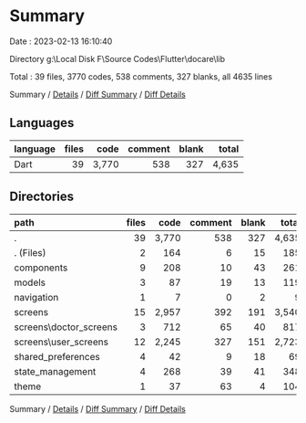 # Summary

Date : 2023-02-13 16:10:40

Directory g:\\Local Disk F\\Source Codes\\Flutter\\docare\\lib

Total : 39 files,  3770 codes, 538 comments, 327 blanks, all 4635 lines

Summary / [Details](details.md) / [Diff Summary](diff.md) / [Diff Details](diff-details.md)

## Languages
| language | files | code | comment | blank | total |
| :--- | ---: | ---: | ---: | ---: | ---: |
| Dart | 39 | 3,770 | 538 | 327 | 4,635 |

## Directories
| path | files | code | comment | blank | total |
| :--- | ---: | ---: | ---: | ---: | ---: |
| . | 39 | 3,770 | 538 | 327 | 4,635 |
| . (Files) | 2 | 164 | 6 | 15 | 185 |
| components | 9 | 208 | 10 | 43 | 261 |
| models | 3 | 87 | 19 | 13 | 119 |
| navigation | 1 | 7 | 0 | 2 | 9 |
| screens | 15 | 2,957 | 392 | 191 | 3,540 |
| screens\\doctor_screens | 3 | 712 | 65 | 40 | 817 |
| screens\\user_screens | 12 | 2,245 | 327 | 151 | 2,723 |
| shared_preferences | 4 | 42 | 9 | 18 | 69 |
| state_management | 4 | 268 | 39 | 41 | 348 |
| theme | 1 | 37 | 63 | 4 | 104 |

Summary / [Details](details.md) / [Diff Summary](diff.md) / [Diff Details](diff-details.md)